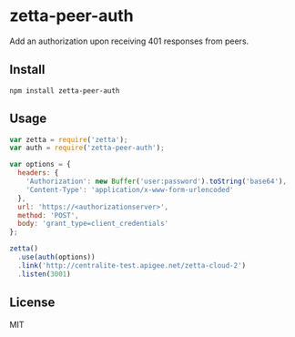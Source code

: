 # zetta-peer-auth

Add an authorization upon receiving 401 responses from peers.

## Install

`npm install zetta-peer-auth`

## Usage

```js
var zetta = require('zetta');
var auth = require('zetta-peer-auth');

var options = {
  headers: {
    'Authorization': new Buffer('user:password').toString('base64'),
    'Content-Type': 'application/x-www-form-urlencoded'
  },
  url: 'https://<authorizationserver>',
  method: 'POST',
  body: 'grant_type=client_credentials'
};

zetta()
  .use(auth(options))
  .link('http://centralite-test.apigee.net/zetta-cloud-2')
  .listen(3001)
```

## License

MIT
